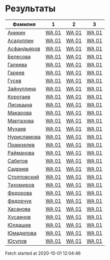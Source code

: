 # Результаты
Фамилия | 1| 2| 3
---|:---:|:---:|:---:
[Аникин](Аникин/README.md)  | [WA 01](Аникин/1.md) | [WA 01](Аникин/2.md) | [WA 01](Аникин/3.md)
[Асадуллин](Асадуллин/README.md)  | [WA 01](Асадуллин/1.md) | [WA 01](Асадуллин/2.md) | [WA 01](Асадуллин/3.md)
[Асфандьяров](Асфандьяров/README.md)  | [WA 01](Асфандьяров/1.md) | [WA 01](Асфандьяров/2.md) | [WA 01](Асфандьяров/3.md)
[Белесова](Белесова/README.md)  | [WA 01](Белесова/1.md) | [WA 01](Белесова/2.md) | [WA 01](Белесова/3.md)
[Галеева](Галеева/README.md)  | [WA 01](Галеева/1.md) | [WA 01](Галеева/2.md) | [WA 01](Галеева/3.md)
[Гареев](Гареев/README.md)  | [WA 01](Гареев/1.md) | [WA 01](Гареев/2.md) | [WA 01](Гареев/3.md)
[Гусев](Гусев/README.md)  | [WA 01](Гусев/1.md) | [WA 01](Гусев/2.md) | [WA 01](Гусев/3.md)
[Зайнуллина](Зайнуллина/README.md)  | [WA 01](Зайнуллина/1.md) | [WA 01](Зайнуллина/2.md) | [WA 01](Зайнуллина/3.md)
[Коротаев](Коротаев/README.md)  | [WA 01](Коротаев/1.md) | [WA 01](Коротаев/2.md) | [WA 01](Коротаев/3.md)
[Лисицына](Лисицына/README.md)  | [WA 01](Лисицына/1.md) | [WA 01](Лисицына/2.md) | [WA 01](Лисицына/3.md)
[Макарова](Макарова/README.md)  | [WA 01](Макарова/1.md) | [WA 01](Макарова/2.md) | [WA 01](Макарова/3.md)
[Мартазова](Мартазова/README.md)  | [WA 01](Мартазова/1.md) | [WA 01](Мартазова/2.md) | [WA 01](Мартазова/3.md)
[Мухаев](Мухаев/README.md)  | [WA 01](Мухаев/1.md) | [WA 01](Мухаев/2.md) | [WA 01](Мухаев/3.md)
[Нурисламова](Нурисламова/README.md)  | [WA 01](Нурисламова/1.md) | [WA 01](Нурисламова/2.md) | [WA 01](Нурисламова/3.md)
[Прамзелев](Прамзелев/README.md)  | [WA 01](Прамзелев/1.md) | [WA 01](Прамзелев/2.md) | [WA 01](Прамзелев/3.md)
[Райманова](Райманова/README.md)  | [WA 01](Райманова/1.md) | [WA 01](Райманова/2.md) | [WA 01](Райманова/3.md)
[Сабитов](Сабитов/README.md)  | [WA 01](Сабитов/1.md) | [WA 01](Сабитов/2.md) | [WA 01](Сабитов/3.md)
[Садриев](Садриев/README.md)  | [WA 01](Садриев/1.md) | [WA 01](Садриев/2.md) | [WA 01](Садриев/3.md)
[Столповский](Столповский/README.md)  | [WA 01](Столповский/1.md) | [WA 01](Столповский/2.md) | [WA 01](Столповский/3.md)
[Тихомиров](Тихомиров/README.md)  | [WA 01](Тихомиров/1.md) | [WA 01](Тихомиров/2.md) | [WA 01](Тихомиров/3.md)
[Федорова](Федорова/README.md)  | [WA 01](Федорова/1.md) | [WA 01](Федорова/2.md) | [WA 01](Федорова/3.md)
[Федорчук](Федорчук/README.md)  | [WA 01](Федорчук/1.md) | [WA 01](Федорчук/2.md) | [WA 01](Федорчук/3.md)
[Хасанова](Хасанова/README.md)  | [WA 01](Хасанова/1.md) | [WA 01](Хасанова/2.md) | [WA 01](Хасанова/3.md)
[Хусаенов](Хусаенов/README.md)  | [WA 01](Хусаенов/1.md) | [WA 01](Хусаенов/2.md) | [WA 01](Хусаенов/3.md)
[Юлдашев](Юлдашев/README.md)  | [WA 01](Юлдашев/1.md) | [WA 01](Юлдашев/2.md) | [WA 01](Юлдашев/3.md)
[Юмадилова](Юмадилова/README.md)  | [WA 01](Юмадилова/1.md) | [WA 01](Юмадилова/2.md) | [WA 01](Юмадилова/3.md)
[Юсупов](Юсупов/README.md)  | [WA 01](Юсупов/1.md) | [WA 01](Юсупов/2.md) | [WA 01](Юсупов/3.md)

Fetch started at 2020-10-01 12:04:46
